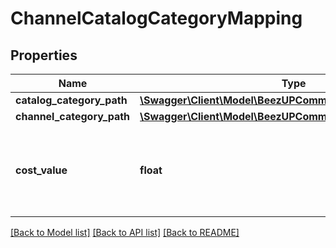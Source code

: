 # ChannelCatalogCategoryMapping

## Properties
Name | Type | Description | Notes
------------ | ------------- | ------------- | -------------
**catalog_category_path** | [**\Swagger\Client\Model\BeezUPCommonCatalogCategoryPath**](BeezUPCommonCatalogCategoryPath.md) |  | 
**channel_category_path** | [**\Swagger\Client\Model\BeezUPCommonChannelCategoryPath**](BeezUPCommonChannelCategoryPath.md) |  | 
**cost_value** | **float** | In case of CPC_ByCategory or CPA_ByCategory cost type, you have to indicate the cost value. | [optional] 

[[Back to Model list]](../README.md#documentation-for-models) [[Back to API list]](../README.md#documentation-for-api-endpoints) [[Back to README]](../README.md)


